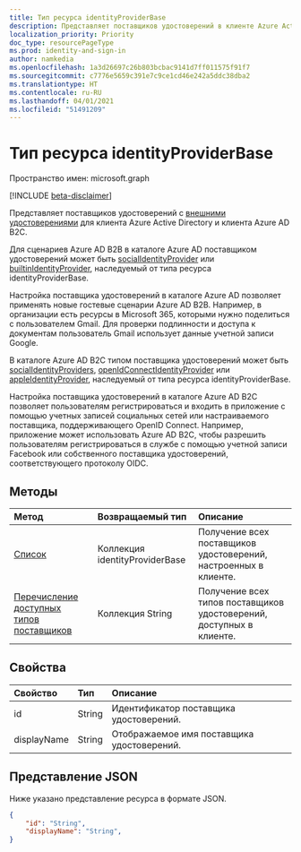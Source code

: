 ```yaml
---
title: Тип ресурса identityProviderBase
description: Представляет поставщиков удостоверений в клиенте Azure Active Directory и клиенте Azure AD B2C.
localization_priority: Priority
doc_type: resourcePageType
ms.prod: identity-and-sign-in
author: namkedia
ms.openlocfilehash: 1a3d26697c26b803bcbac9141d7ff011575f91f7
ms.sourcegitcommit: c7776e5659c391e7c9ce1cd46e242a5ddc38dba2
ms.translationtype: HT
ms.contentlocale: ru-RU
ms.lasthandoff: 04/01/2021
ms.locfileid: "51491209"
---
```

# <a name="identityproviderbase-resource-type"></a>Тип ресурса identityProviderBase
Пространство имен: microsoft.graph

[!INCLUDE [beta-disclaimer](../../includes/beta-disclaimer.md)]

Представляет поставщиков удостоверений с [внешними удостоверениями](/azure/active-directory/external-identities/) для клиента Azure Active Directory и клиента Azure AD B2C.

Для сценариев Azure AD B2B в каталоге Azure AD поставщиком удостоверений может быть [socialIdentityProvider](../resources/socialidentityprovider.md) или [builtinIdentityProvider](../resources/builtinidentityprovider.md), наследуемый от типа ресурса identityProviderBase.

Настройка поставщика удостоверений в каталоге Azure AD позволяет применять новые гостевые сценарии Azure AD B2B. Например, в организации есть ресурсы в Microsoft 365, которыми нужно поделиться с пользователем Gmail. Для проверки подлинности и доступа к документам пользователь Gmail использует данные учетной записи Google.

В каталоге Azure AD B2C типом поставщика удостоверений может быть [socialIdentityProviders](../resources/socialidentityprovider.md), [openIdConnectIdentityProvider](../resources/openidconnectidentityprovider.md) или [appleIdentityProvider](../resources/appleidentityprovider.md), наследуемый от типа ресурса identityProviderBase.

Настройка поставщика удостоверений в каталоге Azure AD B2C позволяет пользователям регистрироваться и входить в приложение с помощью учетных записей социальных сетей или настраиваемого поставщика, поддерживающего OpenID Connect. Например, приложение может использовать Azure AD B2C, чтобы разрешить пользователям регистрироваться в службе с помощью учетной записи Facebook или собственного поставщика удостоверений, соответствующего протоколу OIDC.

## <a name="methods"></a>Методы

| Метод       | Возвращаемый тип  |Описание|
|:---------------|:--------|:----------|
|[Список](../api/identityproviderbase-list.md)|Коллекция identityProviderBase|Получение всех поставщиков удостоверений, настроенных в клиенте.|
|[Перечисление доступных типов поставщиков](../api/identityproviderbase-list-availableprovidertypes.md)|Коллекция String|Получение всех типов поставщиков удостоверений, доступных в клиенте.|

## <a name="properties"></a>Свойства

|Свойство|Тип|Описание|
|:---------------|:--------|:----------|
|id|String|Идентификатор поставщика удостоверений.|
|displayName|String|Отображаемое имя поставщика удостоверений.|

## <a name="json-representation"></a>Представление JSON

Ниже указано представление ресурса в формате JSON.

<!-- {
  "blockType": "resource",
  "@odata.type": "microsoft.graph.identityProviderBase"
} -->

```json
{
    "id": "String",
    "displayName": "String",
}
```
